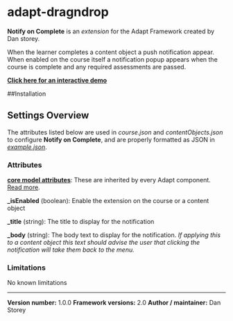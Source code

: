 # adapt-dragndrop

**Notify on Complete** is an *extension* for the Adapt Framework created by Dan storey.

When the learner completes a content object a push notification appear. When enabled on the course itself a notification popup appears when the course is complete and any required assessments are passed. 

[**Click here for an interactive demo**](https://danielstorey.github.io/adapt-demo-course/#/id/co-main)

##Installation

## Settings Overview

The attributes listed below are used in *course.json* and *contentObjects.json* to configure **Notify on Complete**, and are properly formatted as JSON in [*example.json*](https://github.com/danielstorey/adapt-notifyOnComplete/example.json).

### Attributes

[**core model attributes**](https://github.com/adaptlearning/adapt_framework/wiki/Core-model-attributes): These are inherited by every Adapt component. [Read more](https://github.com/adaptlearning/adapt_framework/wiki/Core-model-attributes).

**_isEnabled** (boolean): Enable the extension on the course or a content object

**_title** (string): The title to display for the notification

**_body** (string): The body text to display for the notification.
*If applying this to a content object this text should advise the user that clicking the notification will take them back to the menu.*

### Limitations

No known limitations

----------------------------
**Version number:**  1.0.0
**Framework versions:**  2.0
**Author / maintainer:** Dan Storey
